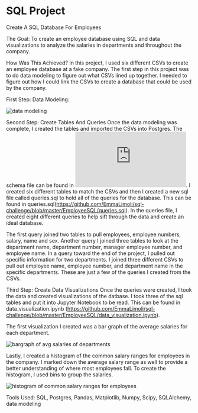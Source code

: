 # SQL Project
Create A SQL Database For Employees

The Goal:
To create an employee database using SQL and data visualizations to analyze the salaries in departments and throughout the company.

How Was This Achieved?
In this project, I used six different CSVs to create an employee database at a fake company. The first step in this project was to do data modeling to figure out what CSVs lined up together. I needed to figure out how I could link the CSVs to create a database that could be used by the company.

First Step: Data Modeling:

![data modeling](https://github.com/EmmaLimoli/sql-challenge/blob/master/EmployeeSQL/ERD_image/QuickDBD-export%20(1).png)

Second Step: Create Tables And Queries
Once the data modeling was complete, I created the tables and imported the CSVs into Postgres. The schema file can be found in ![employees_database.sql](https://github.com/EmmaLimoli/sql-challenge/blob/master/EmployeeSQL/employee_database.sql). I created six different tables to match the CSVs and then I created a new sql file called queries.sql to hold all of the queries for the database. This can be found in queries.sql(https://github.com/EmmaLimoli/sql-challenge/blob/master/EmployeeSQL/queries.sql). In the queries file, I created eight different queries to help sift through the data and create an ideal database. 

The first query joined two tables to pull employees, employee numbers, salary, name and sex. Another query I joined three tables to look at the department name, department number, manager employee number, and employee name. In a query toward the end of the project, I pulled out specific information for two departments. I joined three different CSVs to pull out employee name, employee number, and department name in the specific departments. These are just a few of the queries I created from the CSVs.

Third Step: Create Data Visualizations
Once the queries were created, I took the data and created visualizations of the datbase. I took three of the sql tables and put it into Jupyter Notebook to be read. This can be found in data_visualization.ipynb (https://github.com/EmmaLimoli/sql-challenge/blob/master/EmployeeSQL/data_visualization.ipynb). 

The first visualization I created was a bar graph of the average salaries for each department.

![bargraph of avg salaries of departments](https://github.com/EmmaLimoli/sql-challenge/blob/master/EmployeeSQL/ERD_image/bargraph.png)

Lastly, I created a histogram of the common salary ranges for employees in the company. I marked down the average salary range as well to provide a better understanding of where most employees fall. To create the histogram, I used bins to group the salaries. 

![histogram of common salary ranges for employees](https://github.com/EmmaLimoli/sql-challenge/blob/master/EmployeeSQL/ERD_image/histograph.png)

Tools Used:
SQL, Postgres, Pandas, Matplotlib, Numpy, Scipy, SQLAlchemy, data modeling

